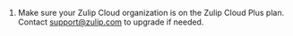 1. Make sure your Zulip Cloud organization is on the Zulip Cloud Plus plan. Contact
    [support@zulip.com](mailto:support@zulip.com) to upgrade if needed.

